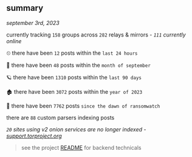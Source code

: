 
## summary
_september 3rd, 2023_

currently tracking `158` groups across `282` relays & mirrors - _`111` currently online_

⏲ there have been `12` posts within the `last 24 hours`

🦈 there have been `48` posts within the `month of september`

🪐 there have been `1310` posts within the `last 90 days`

🏚 there have been `3072` posts within the `year of 2023`

🦕 there have been `7762` posts `since the dawn of ransomwatch`

there are `88` custom parsers indexing posts

_`20` sites using v2 onion services are no longer indexed - [support.torproject.org](https://support.torproject.org/onionservices/v2-deprecation/)_

> see the project [README](https://github.com/joshhighet/ransomwatch#ransomwatch--) for backend technicals

